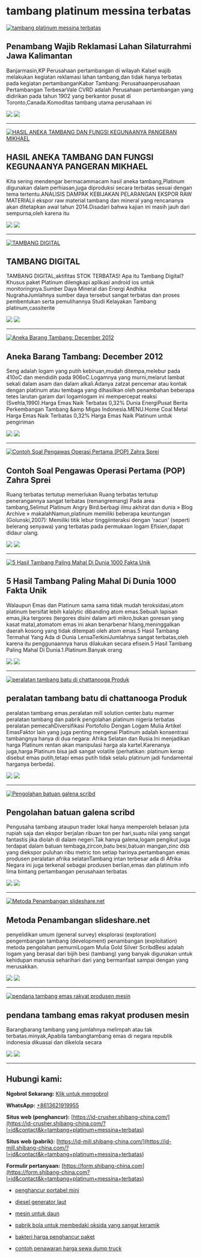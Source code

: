 # tambang platinum messina terbatas

<a href="https://swt.shibang-china.com/?l=id&img&k=tambang+platinum+messina+terbatas" target="_blank">![tambang platinum messina terbatas](http://static.shibang-china.com/all-800x300/1409.jpg)</a>

## Penambang Wajib Reklamasi Lahan Silaturrahmi Jawa Kalimantan
Banjarmasin,KP Perusahaan pertambangan di wilayah Kalsel wajib melakukan kegiatan reklamasi lahan tambang,dan tidak hanya terbatas pada kegiatan pertambanganKabar Tambang: Perusahaanperusahaan Pertambangan TerbesarVale CVRD adalah Perusahaan pertambangan yang didirikan pada tahun 1902 yang berkantor pusat di Toronto,Canada.Komoditas tambang utama perusahaan ini


<a href="https://whatsapp.shibangsoft.com/WhatsApp.php" target="_blank" title="WhatsApp">![](http://static.shibang-china.com/icon/whatsapp.png)</a> <a href="https://swt.shibang-china.com/?l=id&icon&k=tambang+platinum+messina+terbatas" target="_blank">![](http://static.shibang-china.com/icon/chat-id.png)</a>

---

<a href="https://swt.shibang-china.com/?l=id&img&k=tambang+platinum+messina+terbatas" target="_blank">![HASIL ANEKA TAMBANG DAN FUNGSI KEGUNAANYA PANGERAN MIKHAEL](http://static.shibang-china.com/all-800x300/44.jpg)</a>

## HASIL ANEKA TAMBANG DAN FUNGSI KEGUNAANYA PANGERAN MIKHAEL
Kita sering mendengar bermacammacam hasil aneka tambang,Platinum digunakan dalam perhiasan,juga diproduksi secara terbatas sesuai dengan tema tertentu.ANALISIS DAMPAK KEBIJAKAN PELARANGAN EKSPOR RAW MATERIALii ekspor raw material tambang dan mineral yang rencananya akan ditetapkan awal tahun 2014.Disadari bahwa kajian ini masih jauh dari sempurna,oleh karena itu


<a href="https://whatsapp.shibangsoft.com/WhatsApp.php" target="_blank" title="WhatsApp">![](http://static.shibang-china.com/icon/whatsapp.png)</a> <a href="https://swt.shibang-china.com/?l=id&icon&k=tambang+platinum+messina+terbatas" target="_blank">![](http://static.shibang-china.com/icon/chat-id.png)</a>

---

<a href="https://swt.shibang-china.com/?l=id&img&k=tambang+platinum+messina+terbatas" target="_blank">![TAMBANG DIGITAL](http://static.shibang-china.com/all-800x300/695.jpg)</a>

## TAMBANG DIGITAL
TAMBANG DIGITAL,aktifitas STOK TERBATAS! Apa itu Tambang Digital? Khusus paket Platinum dilengkapi aplikasi android ios untuk monitoringnya.Sumber Daya Mineral dan Energi Andhika NugrahaJumlahnya sumber daya tersebut sangat terbatas dan proses pembentukan serta pemulihannya Studi Kelayakan Tambang platinum,cassiterite


<a href="https://whatsapp.shibangsoft.com/WhatsApp.php" target="_blank" title="WhatsApp">![](http://static.shibang-china.com/icon/whatsapp.png)</a> <a href="https://swt.shibang-china.com/?l=id&icon&k=tambang+platinum+messina+terbatas" target="_blank">![](http://static.shibang-china.com/icon/chat-id.png)</a>

---

<a href="https://swt.shibang-china.com/?l=id&img&k=tambang+platinum+messina+terbatas" target="_blank">![Aneka Barang Tambang: December 2012](http://static.shibang-china.com/all-800x300/980.jpg)</a>

## Aneka Barang Tambang: December 2012
Seng adalah logam yang putih kebiruan,mudah ditempa,melebur pada 410oC dan mendidih pada 906oC.Logamnya yang murni,melarut lambat sekali dalam asam dan dalam alkali.Adanya zatzat pencemar atau kontak dengan platinum atau tembaga yang dihasilkan oleh penambahan beberapa tetes larutan garam dari logamlogam ini mempercepat reaksi (Svehla,1990).Harga Emas Naik Terbatas 0,32% Dunia EnergiPusat Berita Perkembangan Tambang &amp Migas Indonesia.MENU.Home Coal Metal Harga Emas Naik Terbatas 0,32% Harga Emas Naik Platinum untuk pengiriman


<a href="https://whatsapp.shibangsoft.com/WhatsApp.php" target="_blank" title="WhatsApp">![](http://static.shibang-china.com/icon/whatsapp.png)</a> <a href="https://swt.shibang-china.com/?l=id&icon&k=tambang+platinum+messina+terbatas" target="_blank">![](http://static.shibang-china.com/icon/chat-id.png)</a>

---

<a href="https://swt.shibang-china.com/?l=id&img&k=tambang+platinum+messina+terbatas" target="_blank">![Contoh Soal Pengawas Operasi Pertama (POP) Zahra Sprei](http://static.shibang-china.com/all-800x300/1437.jpg)</a>

## Contoh Soal Pengawas Operasi Pertama (POP) Zahra Sprei
Ruang terbatas tertutup memerlukan Ruang terbatas tertutup penerangannya sangat terbatas (remangremang) Pada area tambang,Selimut Platinum Angry Bird.berbagi ilmu akhirat dan dunia » Blog Archive » makalahNamun,platinum memiliki beberapa keuntungan (Golunski,2007): Memiliki titik lebur tinggiinteraksi dengan 'racun' (seperti belerang senyawa) yang terbatas pada permukaan logam Efisien,dapat didaur ulang.


<a href="https://whatsapp.shibangsoft.com/WhatsApp.php" target="_blank" title="WhatsApp">![](http://static.shibang-china.com/icon/whatsapp.png)</a> <a href="https://swt.shibang-china.com/?l=id&icon&k=tambang+platinum+messina+terbatas" target="_blank">![](http://static.shibang-china.com/icon/chat-id.png)</a>

---

<a href="https://swt.shibang-china.com/?l=id&img&k=tambang+platinum+messina+terbatas" target="_blank">![5 Hasil Tambang Paling Mahal Di Dunia 1000 Fakta Unik](http://static.shibang-china.com/all-800x300/1003.jpg)</a>

## 5 Hasil Tambang Paling Mahal Di Dunia 1000 Fakta Unik
Walaupun Emas dan Platinum sama sama tidak mudah teroksidasi,atom platinum bersifat lebih kalalytic dibanding atom emas.Sebuah lapisan emas,jika tergores (tergores disini dalam arti mikro,bukan goresan yang kasat mata),atomatom emas ini akan benarbenar hilang,meninggalkan daerah kosong yang tidak ditempati oleh atom emas.5 Hasil Tambang Termahal Yang Ada di Dunia LensaTerkiniJumlahnya sangat terbatas,oleh karena itu penggunaannya harus dilakukan secara efisein.5 Hasil Tambang Paling Mahal Di Dunia.1.Platinum.Banyak orang


<a href="https://whatsapp.shibangsoft.com/WhatsApp.php" target="_blank" title="WhatsApp">![](http://static.shibang-china.com/icon/whatsapp.png)</a> <a href="https://swt.shibang-china.com/?l=id&icon&k=tambang+platinum+messina+terbatas" target="_blank">![](http://static.shibang-china.com/icon/chat-id.png)</a>

---

<a href="https://swt.shibang-china.com/?l=id&img&k=tambang+platinum+messina+terbatas" target="_blank">![peralatan tambang batu di chattanooga Produk](http://static.shibang-china.com/all-800x300/1042.jpg)</a>

## peralatan tambang batu di chattanooga Produk
peralatan tambang emas.peralatan mill solution center.batu marmer peralatan tambang dan pabrik pengolahan platinum nigeria terbatas peralatan pemecahDiversifikasi Portofolio Dengan Logam Mulia Artikel EmasFaktor lain yang juga penting mengenai Platinum adalah konsentrasi tambangnya hanya di dua negara: Afrika Selatan dan Rusia.Ini menjadikan harga Platinum rentan akan manipulasi harga ala kartel.Karenanya juga,harga Platinum bisa jadi sangat volatile (perhatikan: platinum kerap disebut emas putih,tetapi emas putih tidak selalu platinum jadi fundamental harganya berbeda).


<a href="https://whatsapp.shibangsoft.com/WhatsApp.php" target="_blank" title="WhatsApp">![](http://static.shibang-china.com/icon/whatsapp.png)</a> <a href="https://swt.shibang-china.com/?l=id&icon&k=tambang+platinum+messina+terbatas" target="_blank">![](http://static.shibang-china.com/icon/chat-id.png)</a>

---

<a href="https://swt.shibang-china.com/?l=id&img&k=tambang+platinum+messina+terbatas" target="_blank">![Pengolahan batuan galena scribd](http://static.shibang-china.com/all-800x300/1303.jpg)</a>

## Pengolahan batuan galena scribd
Pengusaha tambang ataupun trader lokal hanya memperoleh belasan juta rupiah saja dan ekspor berjalan ribuan ton per hari,suatu nilai yang sangat fantastis jika diolah di dalam negeri.Tak hanya galena,logam pengikut juga terdapat dalam batuan tembaga,zircon,batu besi,batuan mangan,zinc dsb yang diekspor puluhan ribu metric ton setiap harinya.pertambangan emas produsen peralatan afrika selatanTambang intan terbesar ada di Afrika Negara ini juga terkenal sebagai produsen berlian,emas dan platinum info lima bintang pertambangan perusahaan terbatas


<a href="https://whatsapp.shibangsoft.com/WhatsApp.php" target="_blank" title="WhatsApp">![](http://static.shibang-china.com/icon/whatsapp.png)</a> <a href="https://swt.shibang-china.com/?l=id&icon&k=tambang+platinum+messina+terbatas" target="_blank">![](http://static.shibang-china.com/icon/chat-id.png)</a>

---

<a href="https://swt.shibang-china.com/?l=id&img&k=tambang+platinum+messina+terbatas" target="_blank">![Metoda Penambangan slideshare.net](http://static.shibang-china.com/all-800x300/796.jpg)</a>

## Metoda Penambangan slideshare.net
penyelidikan umum (general survey) eksplorasi (exploration) pengembangan tambang (development) penambangan (exploitation) metoda pengolahan pemurniLogam Mulia Gold Silver ScribdBesi adalah logam yang berasal dari bijih besi (tambang) yang banyak digunakan untuk kehidupan manusia seharihari dari yang bermanfaat sampai dengan yang merusakkan.


<a href="https://whatsapp.shibangsoft.com/WhatsApp.php" target="_blank" title="WhatsApp">![](http://static.shibang-china.com/icon/whatsapp.png)</a> <a href="https://swt.shibang-china.com/?l=id&icon&k=tambang+platinum+messina+terbatas" target="_blank">![](http://static.shibang-china.com/icon/chat-id.png)</a>

---

<a href="https://swt.shibang-china.com/?l=id&img&k=tambang+platinum+messina+terbatas" target="_blank">![pendana tambang emas rakyat produsen mesin](http://static.shibang-china.com/all-800x300/291.jpg)</a>

## pendana tambang emas rakyat produsen mesin
Barangbarang tambang yang jumlahnya melimpah atau tak terbatas.minyak,Apabila tambangtambang emas di negara republik indonesia dikuasai dan dikelola secara

<a href="https://whatsapp.shibangsoft.com/WhatsApp.php" target="_blank" title="WhatsApp">![](http://static.shibang-china.com/icon/whatsapp.png)</a> <a href="https://swt.shibang-china.com/?l=id&icon&k=tambang+platinum+messina+terbatas" target="_blank">![](http://static.shibang-china.com/icon/chat-id.png)</a>

---
## Hubungi kami:

**Ngobrol Sekarang:** [Klik untuk mengobrol](https://swt.shibang-china.com?l=id&contact&k=tambang+platinum+messina+terbatas)

**WhatsApp:**  [+8613621919955](https://whatsapp.shibangsoft.com/WhatsApp.php)

**Situs web (penghancur):** [https://id-crusher.shibang-china.com/](https://id-crusher.shibang-china.com/?l=id&contact&k=tambang+platinum+messina+terbatas)

**Situs web (pabrik):** [https://id-mill.shibang-china.com/](https://id-mill.shibang-china.com/?l=id&contact&k=tambang+platinum+messina+terbatas)

**Formulir pertanyaan:** [https://form.shibang-china.com](https://form.shibang-china.com?l=id&contact&k=tambang+platinum+messina+terbatas)

* [penghancur portabel mini](../38/penghancur%20portabel%20mini.md)

* [diesel generator laut](../32/diesel%20generator%20laut.md)

* [mesin untuk daun](../38/mesin%20untuk%20daun.md)

* [pabrik bola untuk membedaki oksida yang sangat keramik](../40/pabrik%20bola%20untuk%20membedaki%20oksida%20yang%20sangat%20keramik.md)

* [bakteri harga penghancur paket](../39/bakteri%20harga%20penghancur%20paket.md)

* [contoh penawaran harga sewa dump truck](../31/contoh%20penawaran%20harga%20sewa%20dump%20truck.md)